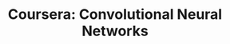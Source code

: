 ---
title:  "Coursera: Convolutional Neural Networks"
institution: "Deeplearning.Ai"
tech: "python"
permalink: /certificates/Coursera LLDBHM92CSPE.pdf
---